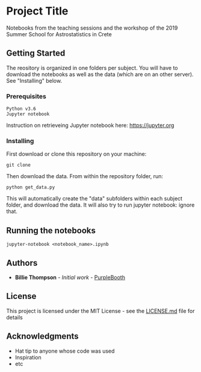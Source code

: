 # Project Title

Notebooks from the teaching sessions and the workshop of the
2019 Summer School for Astrostatistics in Crete

## Getting Started

The reository is organized in one folders per subject.
You will have to download the notebooks as well as the data (which are on an other server).
See "Installing" below.

### Prerequisites 

```
Python v3.6
Jupyter notebook
```
Instruction on retrieveing Jupyter notebook here: https://jupyter.org

### Installing

First download or clone this repository on your machine:

```
git clone
```

Then download the data. 
From within the repository folder, run:

```
python get_data.py
```
This will automatically create the "data" subfolders within each subject folder, and download the data.
It will also try to run jupyter notebook: ignore that. 

## Running the notebooks

```
jupyter-notebook <notebook_name>.ipynb
```
## Authors

* **Billie Thompson** - *Initial work* - [PurpleBooth](https://github.com/PurpleBooth)

## License

This project is licensed under the MIT License - see the [LICENSE.md](LICENSE.md) file for details

## Acknowledgments

* Hat tip to anyone whose code was used
* Inspiration
* etc

